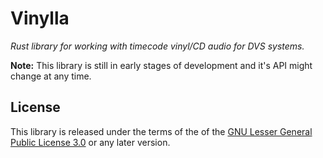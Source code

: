 # Vinylla

*Rust library for working with timecode vinyl/CD audio for DVS systems.*

**Note:** This library is still in early stages of development and it's API
might change at any time.

## License

This library is released under the terms of the of the [GNU Lesser General
Public License 3.0](https://www.gnu.org/licenses/lgpl-3.0.html) or any later
version.
